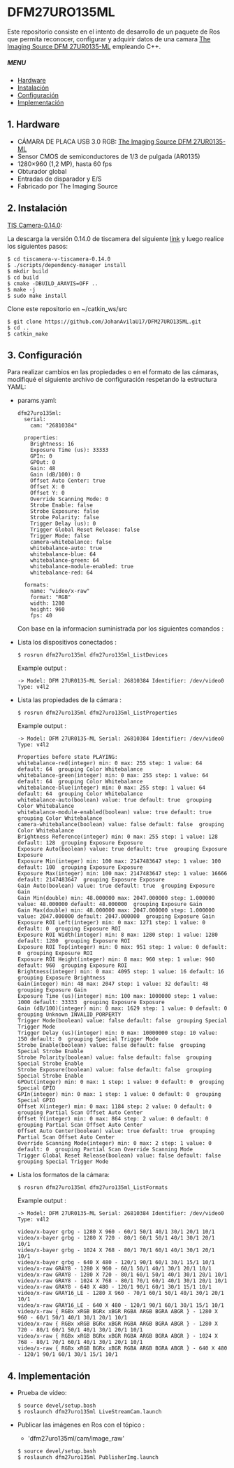 # DFM27URO135ML

Este repositorio consiste en el intento de desarrollo de un paquete de Ros que permita reconocer, configurar y adquirir datos de una camara [The Imaging Source DFM 27UR0135-ML](https://www.theimagingsource.com/products/board-cameras/usb-3.0-color/dfm27ur0135ml/) empleando C++.

##### MENU

- [Hardware](#hardware)
- [Instalación](#instalacion)
- [Configuración](#configuracion)
- [Implementación](#implementacion)

<a name="hardware"/>

## 1. Hardware

- CÁMARA DE PLACA USB 3.0 RGB: [The Imaging Source DFM 27UR0135-ML](https://www.theimagingsource.com/products/board-cameras/usb-3.0-color/dfm27ur0135ml/)
- Sensor CMOS de semiconductores de 1/3 de pulgada (AR0135)
- 1280×960 (1,2 MP), hasta 60 fps
- Obturador global
- Entradas de disparador y E/S
- Fabricado por The Imaging Source

<a name="instalacion"/>

## 2. Instalación

[TIS Camera-0.14.0](https://github.com/TheImagingSource/tiscamera/releases):

La descarga la versión 0.14.0 de tiscamera del siguiente [link](https://github.com/TheImagingSource/tiscamera/releases) y luego realice los siguientes pasos: 

```console
$ cd tiscamera-v-tiscamera-0.14.0
$ ./scripts/dependency-manager install
$ mkdir build
$ cd build
$ cmake -DBUILD_ARAVIS=OFF ..
$ make -j
$ sudo make install
```

Clone este repositorio en ~/catkin_ws/src

```console
$ git clone https://github.com/JohanAvilaU17/DFM27URO135ML.git
$ cd ..
$ catkin_make
```

<a name="configuracion"/>

## 3. Configuración

Para realizar cambios en las propiedades o en el formato de las cámaras, modifiqué el siguiente archivo de configuración respetando la estructura YAML:

- params.yaml:

  ```console
  dfm27uro135ml:
    serial:
      cam: "26810384"

    properties:
      Brightness: 16
      Exposure Time (us): 33333
      GPIn: 0
      GPOut: 0
      Gain: 48
      Gain (dB/100): 0
      Offset Auto Center: true
      Offset X: 0
      Offset Y: 0
      Override Scanning Mode: 0
      Strobe Enable: false
      Strobe Exposure: false
      Strobe Polarity: false
      Trigger Delay (us): 0
      Trigger Global Reset Release: false
      Trigger Mode: false
      camera-whitebalance: false
      whitebalance-auto: true
      whitebalance-blue: 64
      whitebalance-green: 64
      whitebalance-module-enabled: true
      whitebalance-red: 64

    formats:
      name: "video/x-raw"
      format: "RGB"
      width: 1280
      height: 960
      fps: 40
  ```

  Con base en la informacion suministrada por los siguientes comandos :

- Lista los dispositivos conectados :

  ```console
  $ rosrun dfm27uro135ml dfm27uro135ml_ListDevices
  ```

  Example output :

  ```console
  -> Model: DFM 27UR0135-ML Serial: 26810384 Identifier: /dev/video0 Type: v4l2
  ```

- Lista las propiedades de la cámara :

  ```console
  $ rosrun dfm27uro135ml dfm27uro135ml_ListProperties
  ```

  Example output :

  ```console
  -> Model: DFM 27UR0135-ML Serial: 26810384 Identifier: /dev/video0 Type: v4l2

  Properties before state PLAYING:
  whitebalance-red(integer) min: 0 max: 255 step: 1 value: 64 default: 64  grouping Color Whitebalance
  whitebalance-green(integer) min: 0 max: 255 step: 1 value: 64 default: 64  grouping Color Whitebalance
  whitebalance-blue(integer) min: 0 max: 255 step: 1 value: 64 default: 64  grouping Color Whitebalance
  whitebalance-auto(boolean) value: true default: true  grouping Color Whitebalance
  whitebalance-module-enabled(boolean) value: true default: true  grouping Color Whitebalance
  camera-whitebalance(boolean) value: false default: false  grouping Color Whitebalance
  Brightness Reference(integer) min: 0 max: 255 step: 1 value: 128 default: 128  grouping Exposure Exposure
  Exposure Auto(boolean) value: true default: true  grouping Exposure Exposure
  Exposure Min(integer) min: 100 max: 2147483647 step: 1 value: 100 default: 100  grouping Exposure Exposure
  Exposure Max(integer) min: 100 max: 2147483647 step: 1 value: 16666 default: 2147483647  grouping Exposure Exposure
  Gain Auto(boolean) value: true default: true  grouping Exposure Gain
  Gain Min(double) min: 48.000000 max: 2047.000000 step: 1.000000 value: 48.000000 default: 48.000000  grouping Exposure Gain
  Gain Max(double) min: 48.000000 max: 2047.000000 step: 1.000000 value: 2047.000000 default: 2047.000000  grouping Exposure Gain
  Exposure ROI Left(integer) min: 0 max: 1271 step: 1 value: 0 default: 0  grouping Exposure ROI
  Exposure ROI Width(integer) min: 8 max: 1280 step: 1 value: 1280 default: 1280  grouping Exposure ROI
  Exposure ROI Top(integer) min: 0 max: 951 step: 1 value: 0 default: 0  grouping Exposure ROI
  Exposure ROI Height(integer) min: 8 max: 960 step: 1 value: 960 default: 960  grouping Exposure ROI
  Brightness(integer) min: 0 max: 4095 step: 1 value: 16 default: 16  grouping Exposure Brightness
  Gain(integer) min: 48 max: 2047 step: 1 value: 32 default: 48  grouping Exposure Gain
  Exposure Time (us)(integer) min: 100 max: 1000000 step: 1 value: 1000 default: 33333  grouping Exposure Exposure
  Gain (dB/100)(integer) min: 0 max: 1629 step: 1 value: 0 default: 0  grouping Unknown INVALID_PORPERTY
  Trigger Mode(boolean) value: false default: false  grouping Special Trigger Mode
  Trigger Delay (us)(integer) min: 0 max: 10000000 step: 10 value: 150 default: 0  grouping Special Trigger Mode
  Strobe Enable(boolean) value: false default: false  grouping Special Strobe Enable
  Strobe Polarity(boolean) value: false default: false  grouping Special Strobe Enable
  Strobe Exposure(boolean) value: false default: false  grouping Special Strobe Enable
  GPOut(integer) min: 0 max: 1 step: 1 value: 0 default: 0  grouping Special GPIO
  GPIn(integer) min: 0 max: 1 step: 1 value: 0 default: 0  grouping Special GPIO
  Offset X(integer) min: 0 max: 1184 step: 2 value: 0 default: 0  grouping Partial Scan Offset Auto Center
  Offset Y(integer) min: 0 max: 864 step: 2 value: 0 default: 0  grouping Partial Scan Offset Auto Center
  Offset Auto Center(boolean) value: true default: true  grouping Partial Scan Offset Auto Center
  Override Scanning Mode(integer) min: 0 max: 2 step: 1 value: 0 default: 0  grouping Partial Scan Override Scanning Mode
  Trigger Global Reset Release(boolean) value: false default: false  grouping Special Trigger Mode
  ```

- Lista los formatos de la cámara:

  ```console
  $ rosrun dfm27uro135ml dfm27uro135ml_ListFormats
  ```

  Example output :

  ```console
  -> Model: DFM 27UR0135-ML Serial: 26810384 Identifier: /dev/video0 Type: v4l2

  video/x-bayer grbg - 1280 X 960 - 60/1 50/1 40/1 30/1 20/1 10/1
  video/x-bayer grbg - 1280 X 720 - 80/1 60/1 50/1 40/1 30/1 20/1 10/1
  video/x-bayer grbg - 1024 X 768 - 80/1 70/1 60/1 40/1 30/1 20/1 10/1
  video/x-bayer grbg - 640 X 480 - 120/1 90/1 60/1 30/1 15/1 10/1
  video/x-raw GRAY8 - 1280 X 960 - 60/1 50/1 40/1 30/1 20/1 10/1
  video/x-raw GRAY8 - 1280 X 720 - 80/1 60/1 50/1 40/1 30/1 20/1 10/1
  video/x-raw GRAY8 - 1024 X 768 - 80/1 70/1 60/1 40/1 30/1 20/1 10/1
  video/x-raw GRAY8 - 640 X 480 - 120/1 90/1 60/1 30/1 15/1 10/1
  video/x-raw GRAY16_LE - 1280 X 960 - 70/1 60/1 50/1 40/1 30/1 20/1 10/1
  video/x-raw GRAY16_LE - 640 X 480 - 120/1 90/1 60/1 30/1 15/1 10/1
  video/x-raw { RGBx xRGB BGRx xBGR RGBA ARGB BGRA ABGR } - 1280 X 960 - 60/1 50/1 40/1 30/1 20/1 10/1
  video/x-raw { RGBx xRGB BGRx xBGR RGBA ARGB BGRA ABGR } - 1280 X 720 - 80/1 60/1 50/1 40/1 30/1 20/1 10/1
  video/x-raw { RGBx xRGB BGRx xBGR RGBA ARGB BGRA ABGR } - 1024 X 768 - 80/1 70/1 60/1 40/1 30/1 20/1 10/1
  video/x-raw { RGBx xRGB BGRx xBGR RGBA ARGB BGRA ABGR } - 640 X 480 - 120/1 90/1 60/1 30/1 15/1 10/1
  ```

  <a name="implementacion"/>

## 4. Implementación

- Prueba de vídeo:

  ```console
  $ source devel/setup.bash
  $ roslaunch dfm27uro135ml LiveStreamCam.launch
  ```

- Publicar las imágenes en Ros con el tópico :

  - 'dfm27uro135ml/cam/image_raw'

  ```console
  $ source devel/setup.bash
  $ roslaunch dfm27uro135ml PublisherImg.launch
  ```
